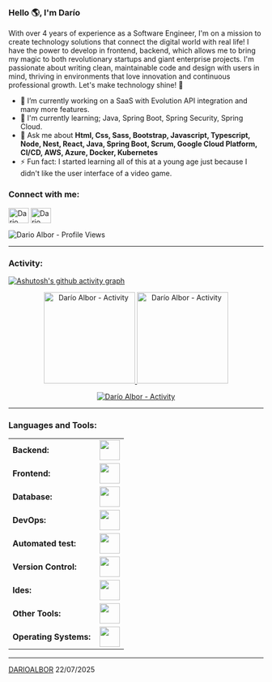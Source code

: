 <link rel="stylesheet" type='text/css' href="https://cdn.jsdelivr.net/gh/devicons/devicon@latest/devicon.min.css" />

### Hello 🌎, I'm Darío

With over 4 years of experience as a Software Engineer, I'm on a mission to create technology solutions that connect the digital world with real life! I have the power to develop in frontend, backend, which allows me to bring my magic to both revolutionary startups and giant enterprise projects. I'm passionate about writing clean, maintainable code and design with users in mind, thriving in environments that love innovation and continuous professional growth. Let's make technology shine! 🚀


  - 🔭 I’m currently working on a SaaS with Evolution API integration and many more features.
  - 🌱 I'm currently learning; Java, Spring Boot, Spring Security, Spring Cloud.
  - 💬 Ask me about **Html, Css, Sass, Bootstrap, Javascript, Typescript, Node, Nest, React, Java, Spring Boot, Scrum, Google Cloud Platform, CI/CD, AWS, Azure, Docker, Kubernetes**
  - ⚡ Fun fact: I started learning all of this at a young age just because I didn't like the user interface of a video game.

<h3 align="left">Connect with me:</h3>
<p align="left">
<a href="https://www.linkedin.com/in/albordario/" target="blank"><img align="center" src="https://skillicons.dev/icons?i=linkedin" alt="Dario Albor - LinkedIn" height="30" width="40" /></a>
<a href="https://darioalbor.netlify.app/" target="blank"><img align="center" src="https://skillicons.dev/icons?i=react" alt="Dario Albor - Website" height="30" width="40" /></a>
</p>

<p align="left"> <img src="https://komarev.com/ghpvc/?username=darioalbor&label=Profile%20views&color=0e75b6&style=flat" alt="Dario Albor - Profile Views" /> </p>

------
<h3 align="left">Activity:</h3>

[![Ashutosh's github activity graph](https://github-readme-activity-graph.vercel.app/graph?username=darioalbor&bg_color=262626&color=ffffff&line=193f7b&point=8894d3&area=true&hide_border=true)](https://github.com/ashutosh00710/github-readme-activity-graph)

<div align="center">
  <a href="https://github.com/darioalbor">
    <img height="180em" src="https://github-readme-stats.vercel.app/api/top-langs?username=darioalbor&show_icons=true&locale=en&layout=compact&theme=tokyonight" alt="Darío Albor - Activity"/>
    <img height="180em" src="https://github-readme-stats.vercel.app/api?username=darioalbor&show_icons=true&locale=en&layout=compact&theme=tokyonight" alt="Darío Albor - Activity"/>
  </a>
</div>
<p align="center">
  <a href="https://github.com/darioalbor">
    <img src="https://github-readme-streak-stats.herokuapp.com/?user=darioalbor&&theme=tokyonight" alt="Darío Albor - Activity" />
  </a>
</p>

------
<h3 align="left">Languages and Tools:</h3>
<table>
    <tr>
        <td style="font-weight: bold; padding-right: 10px; vertical-align: center; border: none;">Backend:</td>
        <td><img height="40" src="https://skillicons.dev/icons?i=ts,nestjs,nodejs,express,vite,java,spring,python,fastapi,flask"/></td>
    </tr>
    <tr>
        <td style="font-weight: bold; padding-right: 10px; vertical-align: center;">Frontend:</td>
        <td><img height="40" src="https://skillicons.dev/icons?i=vue,vuetify,react,mui,redux,chakraui,bootstrap,html,css,sass,js,ts,figma"/></td>
    </tr>
    <tr>
        <td style="font-weight: bold; padding-right: 10px; vertical-align: center; border: none;">Database:</td>
        <td><img height="40" src="https://skillicons.dev/icons?i=mysql,postgresql,mongodb,redis"/></td>
    </tr>
    <tr>
        <td style="font-weight: bold; padding-right: 10px; vertical-align: center; border: none;">DevOps:</td>
        <td><img height="40" src="https://skillicons.dev/icons?i=docker,kubernetes,gcp,terraform,jenkins,githubactions,gitlarun"/></td>
    </tr>
    <tr>
        <td style="font-weight: bold; padding-right: 10px; vertical-align: center; border: none;">Automated test:</td>
        <td><img height="40" src="https://skillicons.dev/icons?i=selenium,jest,pytest"/></td>
    </tr>
    <tr>
        <td style="font-weight: bold; padding-right: 10px; vertical-align: center; border: none;">Version Control:</td>
        <td><img height="40" src="https://skillicons.dev/icons?i=git,github,gitlab,bitbucket"/></td>
    </tr>
    <tr>
        <td style="font-weight: bold; padding-right: 10px; vertical-align: center; border: none;">Ides:</td>
        <td><img height="40" src="https://skillicons.dev/icons?i=vscode,eclipse,visualstudio,webstorm,sublime"/></td>
    </tr>
    <tr>
        <td style="font-weight: bold; padding-right: 10px; vertical-align: center; border: none;">Other Tools:</td>
        <td><img height="40" src="https://skillicons.dev/icons?i=rabbitmq,grafana,bash"/></td>
    </tr>
    <tr>
        <td style="font-weight: bold; padding-right: 10px; vertical-align: center; border: none;">Operating Systems:</td>
        <td><img height="40" src="https://skillicons.dev/icons?i=windows,ubuntu,debian,alpine"/></td>
    </tr>
</table>

------
[DARIOALBOR](https://github.com/darioalbor)
22/07/2025
